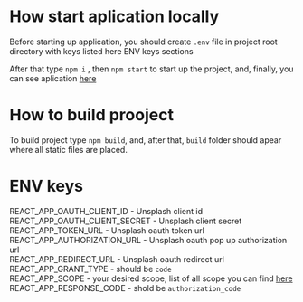 # How start aplication locally

Before starting up application, you should create ```.env``` file in project root directory with keys listed here ENV keys sections

After that type ```npm i``` , then ```npm start``` to start up the project, and, finally, you can see aplication [here](http://localhost:3000)


# How to build prooject
To build project type ```npm build```, and, after that, ```build``` folder should apear where all static files are placed.

# ENV keys

REACT_APP_OAUTH_CLIENT_ID - Unsplash client id \
REACT_APP_OAUTH_CLIENT_SECRET - Unsplash client secret \
REACT_APP_TOKEN_URL - Unsplash oauth token url \
REACT_APP_AUTHORIZATION_URL - Unsplash oauth pop up authorization url \
REACT_APP_REDIRECT_URL - Unsplash oauth redirect url \
REACT_APP_GRANT_TYPE - should be ```code``` \
REACT_APP_SCOPE - your desired scope, list of all scope you can find [here](https://unsplash.com/documentation/user-authentication-workflow#permission-scopes) \
REACT_APP_RESPONSE_CODE - shold be ```authorization_code```
